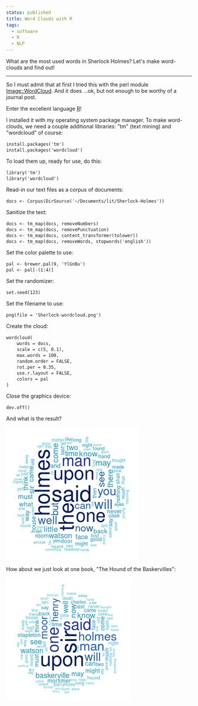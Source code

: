 ```yaml
---
status: published
title: Word Clouds with R
tags:
  - software
  - R
  - NLP
---
```


What are the most used words in Sherlock Holmes?  Let's make word-clouds and find out!

---

So I must admit that at first I tried this with the perl module [Image::WordCloud](https://metacpan.org/pod/Image::WordCloud).  And it does ...ok, but not enough to be worthy of a journal post.

Enter the excellent language [R](https://www.r-project.org/)!

I installed it with my operating system package manager.  To make word-clouds, we need a couple additional libraries: "tm" (text mining) and "wordcloud" of course:

    install.packages('tm')
    install.packages('wordcloud')

To load them up, ready for use, do this:

    library('tm')
    library('wordcloud')

Read-in our text files as a corpus of documents:

    docs <- Corpus(DirSource('~/Documents/lit/Sherlock-Holmes'))

Sanitize the text:

    docs <- tm_map(docs, removeNumbers)
    docs <- tm_map(docs, removePunctuation)
    docs <- tm_map(docs, content_transformer(tolower))
    docs <- tm_map(docs, removeWords, stopwords('english'))

Set the color palette to use:

    pal <- brewer.pal(9, 'YlGnBu')
    pal <- pal[-(1:4)]

Set the randomizer:

    set.seed(123)

Set the filename to use:

    png(file = 'Sherlock-wordcloud.png')

Create the cloud:

    wordcloud(
        words = docs,
        scale = c(5, 0.1),
        max.words = 100,
        random.order = FALSE,
        rot.per = 0.35,
        use.r.layout = FALSE,
        colors = pal
    )

Close the graphics device:

    dev.off()

And what is the result?

![Sherlock-wordcloud](Sherlock-wordcloud.png)

How about we just look at one book, "The Hound of the Baskervilles":

![Baskervilles-wordcloud](Baskervilles-wordcloud.png)

